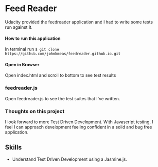 # Feed Reader
Udacity provided the feedreader application and I had to write some tests run against it.

#### How to run this application
In terminal run `$ git clone https://github.com/johnkmeas/feedreader.github.io.git`

#### Open in Browser
Open index.html and scroll to bottom to see test results

### feedreader.js
Open feedreader.js to see the test suites that I've written.

### Thoughts on this project

I look forward to more Test Driven Development. With Javascript testing, I feel I can approach development feeling confident in a solid and bug free application.

## Skills

- Understand Test Driven Development using a Jasmine.js.
